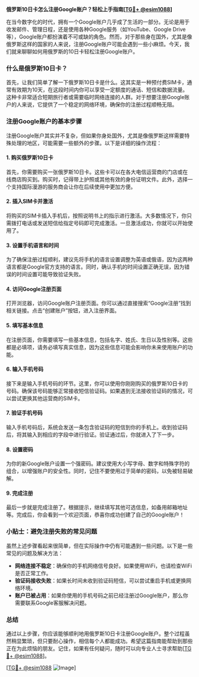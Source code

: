 **俄罗斯10日卡怎么注册Google账户？轻松上手指南[[TG💪+ @esim1088](https://t.me/s/esim1088)]**

在当今数字化的时代，拥有一个Google账户几乎成了生活的一部分。无论是用于收发邮件、管理日程，还是使用各种Google服务（如YouTube、Google Drive等），Google账户都扮演着不可或缺的角色。然而，对于那些身在国外，尤其是像俄罗斯这样的国家的人来说，注册Google账户可能会遇到一些小麻烦。今天，我们就来聊聊如何用俄罗斯的10日卡轻松注册Google账户。

### 什么是俄罗斯10日卡？

首先，让我们简单了解一下俄罗斯10日卡是什么。这其实是一种预付费SIM卡，通常有效期为10天，在这段时间内你可以享受一定额度的通话、短信和数据流量。这种卡非常适合短期旅行者或需要临时网络连接的人群。对于想要注册Google账户的人来说，它提供了一个稳定的网络环境，确保你的注册过程顺畅无阻。

### 注册Google账户的基本步骤

注册Google账户其实并不复杂，但如果你身处国外，尤其是像俄罗斯这样需要特殊处理的地区，可能需要一些额外的步骤。以下是详细的操作流程：

#### 1. 购买俄罗斯10日卡

首先，你需要购买一张俄罗斯10日卡。这些卡可以在各大电信运营商的门店或在线商店购买到。购买时，记得带上护照或其他有效的身份证明文件。此外，选择一个支持国际漫游的服务商会让你在后续使用中更加方便。

#### 2. 插入SIM卡并激活

将购买的SIM卡插入手机后，按照说明书上的指示进行激活。大多数情况下，你只需拨打电话或发送短信给指定号码即可完成激活。一旦激活成功，你就可以开始使用了。

#### 3. 设置手机语言和时间

为了确保注册过程顺利，建议先将手机的语言设置调整为英语或俄语，因为这两种语言都是Google官方支持的语言。同时，确认手机的时间设置正确无误，因为错误的时间设置可能导致验证失败。

#### 4. 访问Google注册页面

打开浏览器，访问Google账户注册页面。你可以通过直接搜索“Google注册”找到相关链接。点击“创建账户”按钮，进入注册界面。

#### 5. 填写基本信息

在注册页面，你需要填写一些基本信息，包括名字、姓氏、生日以及性别等。这些都是必填项，请务必填写真实信息，因为这些信息可能会影响你未来使用账户的功能。

#### 6. 输入手机号码

接下来是输入手机号码的环节。这里，你可以使用你刚刚购买的俄罗斯10日卡的号码。确保该号码能够正常接收短信验证码。如果遇到无法接收验证码的情况，可以尝试更换其他运营商的SIM卡。

#### 7. 验证手机号码

输入手机号码后，系统会发送一条包含验证码的短信到你的手机上。收到验证码后，将其输入到相应的字段中进行验证。验证通过后，你就进入了下一步。

#### 8. 设置密码

为你的新Google账户设置一个强密码。建议使用大小写字母、数字和特殊字符的组合，以增强账户的安全性。同时，记住不要使用过于简单的密码，以免被轻易破解。

#### 9. 完成注册

最后一步就是完成注册了。根据提示，继续填写其他可选信息，如备用邮箱地址等。完成后，你会看到一个欢迎页面，恭喜你成功创建了自己的Google账户！

### 小贴士：避免注册失败的常见问题

虽然上述步骤看起来很简单，但在实际操作中仍有可能遇到一些问题。以下是一些常见的问题及解决方法：

- **网络连接不稳定**：确保你的手机网络信号良好。如果使用WiFi，也请检查WiFi是否正常工作。
- **验证码接收失败**：如果长时间未收到验证码短信，可以尝试重启手机或更换网络环境。
- **账户已被占用**：如果你使用的手机号码之前已经注册过Google账户，那么你需要联系Google客服解决问题。

### 总结

通过以上步骤，你应该能够顺利地用俄罗斯10日卡注册Google账户。整个过程虽然稍显繁琐，但只要耐心操作，相信每个人都能成功。希望这篇指南能帮助到那些正在为此烦恼的朋友。记住，如果有任何疑问，随时可以向专业人士寻求帮助[[TG💪+ @esim1088](https://t.me/s/esim1088)]。

[[TG💪+ @esim1088](https://t.me/s/esim1088) ![Image](https://i.postimg.cc/4NQfJmqS/Snipaste-2025-05-13-00-14-12.png)]